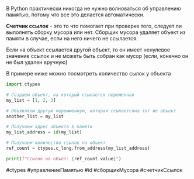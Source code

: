 В Python практически никогда не нужно волноваться об управлению памятью, потому что все это делается автоматически.

**Счетчик ссылок** - это то что помогает при проверке того, следует ли выполнять сборку мусора или нет. Сборщик мусора удаляет объект из памяти в случае, если на него ничего не ссылается.

Если на объект ссылается другой объект, то он имеет ненулевое значение ссылок и не можеть быть собран как мусор (если, конечно он не был удален вручную)

В примере ниже можно посмотреть количество сылок у объекта

```python
import ctypes

# Создаем объект, на который ссылается переменная
my_list = [1, 2, 3]

# Объявляем другую перемменную, которая ссылаетсяна тот же объект
another_list = my_list

# Получаем адрес объекта в памяти
my_list_address = id(my_list)

# Получаем количество ссылок на объект
ref_count = ctypes.c_long.from_address(my_list_address)

print(f"Ссылок на объет: {ref_count.value}")
```

#ctypes #управлениеПамятью #id #сборщикМусора #счетчикСсылок